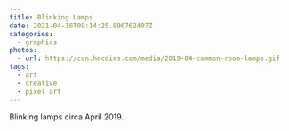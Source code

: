 ```yaml
---
title: Blinking Lamps
date: 2021-04-16T09:14:25.896762407Z
categories:
  - graphics
photos:
  - url: https://cdn.hacdias.com/media/2019-04-common-room-lamps.gif
tags:
  - art
  - creative
  - pixel art
---
```


Blinking lamps circa April 2019.
